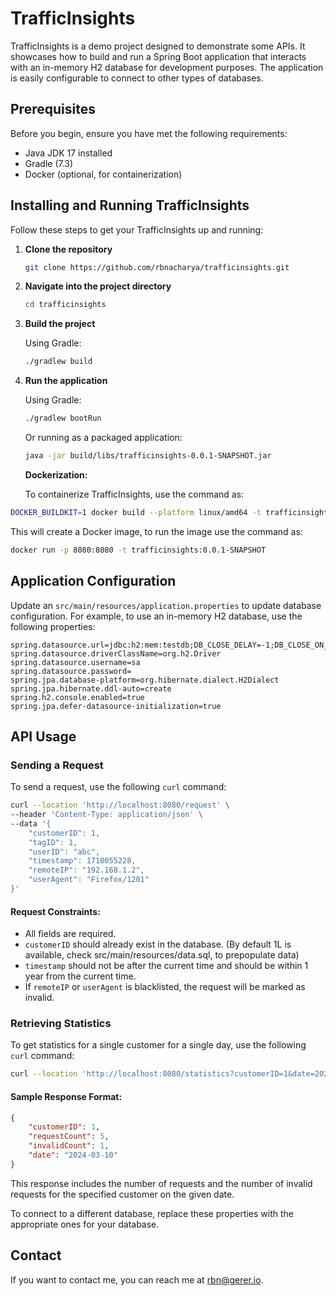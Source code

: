 

# TrafficInsights

TrafficInsights is a demo project designed to demonstrate some APIs. It showcases how to build and run a Spring Boot application that interacts with an in-memory H2 database for development purposes. The application is easily configurable to connect to other types of databases.

## Prerequisites

Before you begin, ensure you have met the following requirements:

- Java JDK 17 installed
- Gradle (7.3)
- Docker (optional, for containerization)

## Installing and Running TrafficInsights

Follow these steps to get your TrafficInsights up and running:

1. **Clone the repository**

    ```sh
    git clone https://github.com/rbnacharya/trafficinsights.git
    ```

2. **Navigate into the project directory**

    ```sh
    cd trafficinsights
    ```

3. **Build the project**

   Using Gradle:
    ```sh
    ./gradlew build
    ```

4. **Run the application**

   Using Gradle:
    ```sh
    ./gradlew bootRun
    ```

   Or running as a packaged application:
    ```sh
    java -jar build/libs/trafficinsights-0.0.1-SNAPSHOT.jar
    ```

   **Dockerization:**

   To containerize TrafficInsights, use the command as:
```sh
DOCKER_BUILDKIT=1 docker build --platform linux/amd64 -t trafficinsights:0.0.1-SNAPSHOT .
```
   This will create a Docker image, to run the image use the command as:
```sh
docker run -p 8080:8080 -t trafficinsights:0.0.1-SNAPSHOT
```
## Application Configuration

Update an `src/main/resources/application.properties` to update database configuration. For example, to use an in-memory H2 database, use the following properties:

```properties
spring.datasource.url=jdbc:h2:mem:testdb;DB_CLOSE_DELAY=-1;DB_CLOSE_ON_EXIT=FALSE
spring.datasource.driverClassName=org.h2.Driver
spring.datasource.username=sa
spring.datasource.password=
spring.jpa.database-platform=org.hibernate.dialect.H2Dialect
spring.jpa.hibernate.ddl-auto=create
spring.h2.console.enabled=true
spring.jpa.defer-datasource-initialization=true
```
## API Usage

### Sending a Request

To send a request, use the following `curl` command:

```sh
curl --location 'http://localhost:8080/request' \
--header 'Content-Type: application/json' \
--data '{
    "customerID": 1,
    "tagID": 1,
    "userID": "abc",
    "timestamp": 1710055228,
    "remoteIP": "192.168.1.2",
    "userAgent": "Firefox/1201"
}'
```

#### Request Constraints:

- All fields are required.
- `customerID` should already exist in the database. (By default 1L is available, check src/main/resources/data.sql, to prepopulate data)
- `timestamp` should not be after the current time and should be within 1 year from the current time.
- If `remoteIP` or `userAgent` is blacklisted, the request will be marked as invalid.

### Retrieving Statistics

To get statistics for a single customer for a single day, use the following `curl` command:

```sh
curl --location 'http://localhost:8080/statistics?customerID=1&date=2024-03-10'
```

#### Sample Response Format:

```json
{
    "customerID": 1,
    "requestCount": 5,
    "invalidCount": 1,
    "date": "2024-03-10"
}
```

This response includes the number of requests and the number of invalid requests for the specified customer on the given date.

To connect to a different database, replace these properties with the appropriate ones for your database.

## Contact

If you want to contact me, you can reach me at rbn@gerer.io.
